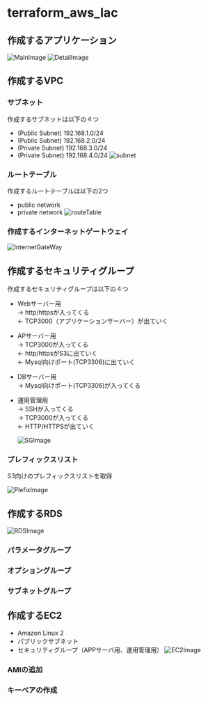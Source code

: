 # terraform_aws_Iac

## 作成するアプリケーション
![MainImage](images/main.png)
![DetailImage](images/main2.png)


## 作成するVPC
### サブネット
作成するサブネットは以下の４つ
* (Pubilc Subnet) 192.168.1.0/24
* (Pubilc Subnet) 192.168.2.0/24
* (Private Subnet) 192.168.3.0/24
* (Private Subnet) 192.168.4.0/24
![subnet](images/subnet.png)

### ルートテーブル
作成するルートテーブルは以下の2つ
* public network
* private network
![routeTable](images/routetable.png)

### 作成するインターネットゲートウェイ
![InternetGateWay](images/internetgateway.png)

## 作成するセキュリティグループ

作成するセキュリティグループは以下の４つ

* Webサーバー用  
  → http/httpsが入ってくる  
  ← TCP3000（アプリケーションサーバー）が出ていく
* APサーバー用  
  → TCP3000が入ってくる  
  ← http/httpsがS3に出ていく  
  ← Mysql向けポート(TCP3306)に出ていく  
*  DBサーバー用  
  → Mysql向けポート(TCP3306)が入ってくる
* 運用管理用  
  → SSHが入ってくる  
  → TCP3000が入ってくる  
  ← HTTP/HTTPSが出ていく

  ![SGImage](images/sg.png)

### プレフィックスリスト
  S3向けのプレフィックスリストを取得

  ![PlefixImage](images/plefix.png)

## 作成するRDS
![RDSImage](images/rds.png)

### パラメータグループ

### オプショングループ

### サブネットグループ

## 作成するEC2
* Amazon Linux 2
* パブリックサブネット
* セキュリティグループ（APPサーバ用、運用管理用）
![EC2Image](images/ec2.png)

### AMIの追加

### キーペアの作成